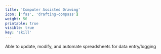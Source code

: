 ```yaml
---
title: 'Computer Assisted Drawing'
icon: ['fas', 'drafting-compass']
weight: 50
printable: true
visible: true
key: 'skill'
---
```

Able to update, modify, and automate spreadsheets for data entry/logging
